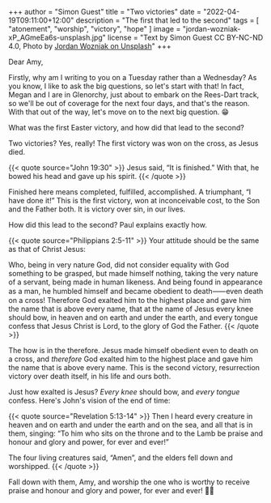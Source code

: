 +++
author = "Simon Guest"
title = "Two victories"
date = "2022-04-19T09:11:00+12:00"
description = "The first that led to the second"
tags = [ "atonement", "worship", "victory", "hope" ]
image = "jordan-wozniak-xP_AGmeEa6s-unsplash.jpg"
license = "Text by Simon Guest CC BY-NC-ND 4.0, Photo by [Jordan Wozniak on Unsplash](https://unsplash.com/photos/xP_AGmeEa6s)"
+++

Dear Amy,

Firstly, why am I writing to you on a Tuesday rather than a Wednesday? As you know, I like to ask the big questions, so let's start with that! In fact, Megan and I are in Glenorchy, just about to embark on the Rees-Dart track, so we'll be out of coverage for the next four days, and that's the reason. With that out of the way, let's move on to the next big question. 😁

What was the first Easter victory, and how did that lead to the second?

Two victories?  Yes, really!  The first victory was won on the cross, as Jesus died.

{{< quote source="John 19:30" >}}
Jesus said, “It is finished.” With that, he bowed his head and gave up his spirit.
{{< /quote >}}

Finished here means completed, fulfilled, accomplished. A triumphant, “I have done it!” This is the first victory, won at inconceivable cost, to the Son and the Father both. It is victory over sin, in our lives.

How did this lead to the second? Paul explains exactly how.

{{< quote source="Philippians 2:5-11" >}}
Your attitude should be the same as that of Christ Jesus:

Who, being in very nature God, did not consider equality with God something to be grasped, but made himself nothing, taking the very nature of a servant, being made in human likeness. And being found in appearance as a man, he humbled himself and became obedient to death⸺even death on a cross! Therefore God exalted him to the highest place and gave him the name that is above every name, that at the name of Jesus every knee should bow, in heaven and on earth and under the earth, and every tongue confess that Jesus Christ is Lord, to the glory of God the Father.
{{< /quote >}}

The how is in the therefore. Jesus made himself obedient even to death on a cross, and _therefore_ God exalted him to the highest place and gave him the name that is above every name. This is the second victory, resurrection victory over death itself, in his life and ours both.

Just how exalted is Jesus? _Every knee_ should bow, and _every tongue_ confess. Here's John's vision of the end of time:

{{< quote source="Revelation 5:13-14" >}}
Then I heard every creature in heaven and on earth and under the earth and on the sea, and all that is in them, singing: “To him who sits on the throne and to the Lamb be praise and honour and glory and power, for ever and ever!”

The four living creatures said, “Amen”, and the elders fell down and worshipped.
{{< /quote >}}

Fall down with them, Amy,  and worship the one who is worthy to receive praise and honour and glory and power, for ever and ever! 🙏🙌
